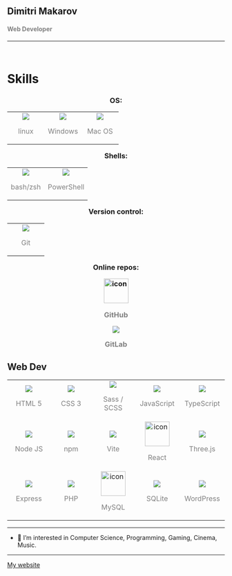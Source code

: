 ## Dimitri Makarov

#### <span style="color:grey">Web Developer</span>

---
<br />

<h1>Skills<h3>

<p align="center">
OS:
</p>

<table align="center">
  <tr>
    <td align="center" width="70">
      <img src="https://skillicons.dev/icons?i=linux" />
      <p align="center"><span style="color:grey">linux</span></p>
    </td>
    <td align="center" width="70">
      <img src="https://skillicons.dev/icons?i=windows" />
      <p align="center"><span style="color:grey">Windows</span></p>
    </td>
    <td align="center" width="70">
      <img src="https://skillicons.dev/icons?i=apple" />
      <p align="center"><span style="color:grey">Mac OS</span></p>
    </td>
  </tr>
</table>

<p align="center">
Shells:
</p>

<table align="center">
  <tr>
    <td align="center" width="70">
      <img src="https://skillicons.dev/icons?i=bash" />
      <p align="center"><span style="color:grey">bash/zsh</span></p>
    </td>
    <td align="center" width="70">
      <img src="https://skillicons.dev/icons?i=powershell" />
      <p align="center"><span style="color:grey">PowerShell</span></p>
    </td>
  </tr>
</table>

<p align="center">
Version control:
</p>

<table align="center">
  <tr>
    <td align="center" width="70">
      <img src="https://skillicons.dev/icons?i=git" />
      <p align="center"><span style="color:grey">Git</span></p>
    </td>
  </tr>
</table>

<p align="center">
Online repos:
</p>

<div align="center" style="display: flex; align-items: center; justify-content: center;"><img src="https://techstack-generator.vercel.app/github-icon.svg" alt="icon" width="57" height="57" /></div>
<p align="center"><span style="color:grey">GitHub</span></p>

<div align="center" style="display: flex; align-items: center; justify-content: center; margin-bottom: 15px"><img src="https://skillicons.dev/icons?i=gitlab" /></div>
<p align="center"><span style="color:grey">GitLab</span></p>


<h2>
Web Dev
</h2>

<table align="center">
  <tr>
    <td align="center" width="90">
      <img src="https://skillicons.dev/icons?i=html" />
      <p><span style="color:grey">HTML 5</span></p>
    </td>
    <td align="center" width="90">
      <img src="https://skillicons.dev/icons?i=css" />
      <p align="center"><span style="color:grey">CSS 3</span></p>
    </td>
    <td align="center" width="90">
      <img src="https://skillicons.dev/icons?i=sass" />
      <p align="center"><span style="color:grey">Sass / SCSS</span></p>
    </td>
    <td align="center" width="90">
      <img src="https://skillicons.dev/icons?i=javascript" />
      <p align="center"><span style="color:grey">JavaScript</span></p>
    </td>
    <td align="center" width="90">
      <img src="https://skillicons.dev/icons?i=typescript" />
      <p align="center"><span style="color:grey">TypeScript</span></p>
    </td>
  </tr>
  <tr>
    <td align="center" width="90">
      <img src="https://skillicons.dev/icons?i=nodejs" />
      <p align="center"><span style="color:grey">Node JS</span></p>
    </td>
    <td align="center" width="90">
      <img src="https://skillicons.dev/icons?i=npm" />
      <p align="center"><span style="color:grey">npm</span></p>
    </td>
    <td align="center" width="90">
      <img src="https://skillicons.dev/icons?i=vite" />
      <p align="center"><span style="color:grey">Vite</span></p>
    </td>
    <td align="center" width="90">
      <div align="center" style="display: flex; align-items: center; justify-content: center;"><img src="https://techstack-generator.vercel.app/react-icon.svg" alt="icon" width="57" height="57" /></div>
      <p align="center"><span style="color:grey">React</span></p>
    </td>
    <td align="center" width="90">
      <img src="https://skillicons.dev/icons?i=threejs" />
      <p align="center"><span style="color:grey">Three.js</span></p>
    </td>
  </tr>
  <tr>
    <td align="center" width="90">
      <img src="https://skillicons.dev/icons?i=express" />
      <p align="center"><span style="color:grey">Express</span></p>
    </td>
    <td align="center" width="90">
      <img src="https://skillicons.dev/icons?i=php" />
      <p align="center"><span style="color:grey">PHP</span></p>
    </td>
    <td align="center" width="90">
      <div align="center" style="display: flex; align-items: center; justify-content: center;"><img src="https://techstack-generator.vercel.app/mysql-icon.svg" alt="icon" width="57" height="57" /></div>
      <p align="center"><span style="color:grey">MySQL</span></p>
    </td>
    <td align="center" width="90">
      <img src="https://skillicons.dev/icons?i=sqlite" />
      <p align="center"><span style="color:grey">SQLite</span></p>
    </td>
    <td align="center" width="90">
      <img src="https://skillicons.dev/icons?i=wordpress" />
      <p align="center"><span style="color:grey">WordPress</span></p>
    </td>
  </tr>
</table>

---

- 👀 I’m interested in Computer Science, Programming, Gaming, Cinema, Music.

---

[My website](https://dimitrimakarov.me)
<!---
Dima-McArrow/Dima-McArrow is a ✨ special ✨ repository because its `README.md` (this file) appears on your GitHub profile.
You can click the Preview link to take a look at your changes.
--->
